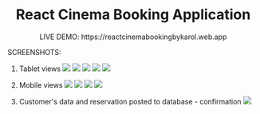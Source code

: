 <h1 align="center"> React Cinema Booking Application </h1>

<p align="center">LIVE DEMO: https://reactcinemabookingbykarol.web.app </p>

SCREENSHOTS:

1. Tablet views
<img src='screenshots/tablet1.png'></img>
<img src='screenshots/tablet2.png'></img>
<img src='screenshots/tablet3.png'></img>
<img src='screenshots/tablet4.png'></img>
<img src='screenshots/tablet5.png'></img>

2. Mobile views
<img src='screenshots/mobile1.png'></img>
<img src='screenshots/mobile2.png'></img>
<img src='screenshots/mobile3.png'></img>
<img src='screenshots/mobile-booking.png'></img>

3. Customer's data and reservation posted to database - confirmation
<img src='screenshots/database.png'></img>

